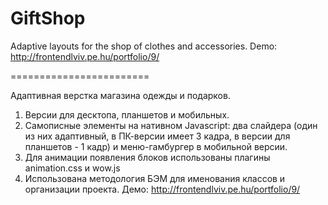 # GiftShop
Adaptive layouts for the shop of clothes and accessories.
Demo: http://frontendlviv.pe.hu/portfolio/9/

========================

Адаптивная верстка магазина одежды и подарков.
1. Версии для десктопа, планшетов и мобильных.
2. Самописные элементы на нативном Javascript: два слайдера (один из них адаптивный, в ПК-версии имеет 3 кадра, в версии для планшетов - 1 кадр) и меню-гамбургер в мобильной версии.
3. Для анимации появления блоков использованы плагины animation.css и wow.js
4. Использована методология БЭМ для именования классов и организации проекта. 
Демо: http://frontendlviv.pe.hu/portfolio/9/

